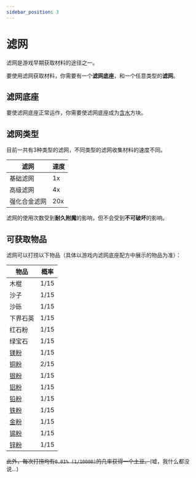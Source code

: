 ```yaml
---
sidebar_position: 3
---
```


# 滤网

滤网是游戏早期获取材料的途径之一。

要使用滤网获取材料，你需要有一个**滤网底座**，和一个任意类型的**滤网**。

## 滤网底座

要使滤网底座正常运作，你需要使滤网底座成为[含水](https://wiki.biligame.com/mc/%E5%90%AB%E6%B0%B4)方块。

## 滤网类型

目前一共有3种类型的滤网，不同类型的滤网收集材料的速度不同。

| 滤网 | 速度 |
| ---- | --- |
| 基础滤网 | 1x |
| 高级滤网 | 4x |
| 强化合金滤网 | 20x |

滤网的使用次数受到**耐久附魔**的影响，但不会受到**不可破坏**的影响。

## 可获取物品

滤网可以打捞以下物品（具体以游戏内滤网底座配方中展示的物品为准）：

| 物品 | 概率 |
| ---- | --- |
| 木棍 | 1/15 |
| 沙子 | 1/15 |
| 沙砾 | 1/15 |
| 下界石英 | 1/15 |
| 红石粉 | 1/15 |
| 绿宝石 | 1/15 |
| [镁粉](https://slimefun-wiki.guizhanss.cn/Magnesium-Dust) | 1/15 |
| [铜粉](https://slimefun-wiki.guizhanss.cn/Copper-Dust) | 2/15 |
| [银粉](https://slimefun-wiki.guizhanss.cn/Silver-Dust) | 1/15 |
| [铝粉](https://slimefun-wiki.guizhanss.cn/Aluminum-Dust) | 1/15 |
| [铅粉](https://slimefun-wiki.guizhanss.cn/Lead-Dust) | 1/15 |
| [铁粉](https://slimefun-wiki.guizhanss.cn/Iron-Dust) | 1/15 |
| [金粉](https://slimefun-wiki.guizhanss.cn/Gold-Dust) | 1/15 |
| [锡粉](https://slimefun-wiki.guizhanss.cn/Tin-Dust) | 1/15 |
| [锌粉](https://slimefun-wiki.guizhanss.cn/Zinc-Dust) | 1/15 |

~~此外，每次打捞均有`0.01% (1/10000)`的几率获得一个土豆。~~(嘘，我什么都没说...)
